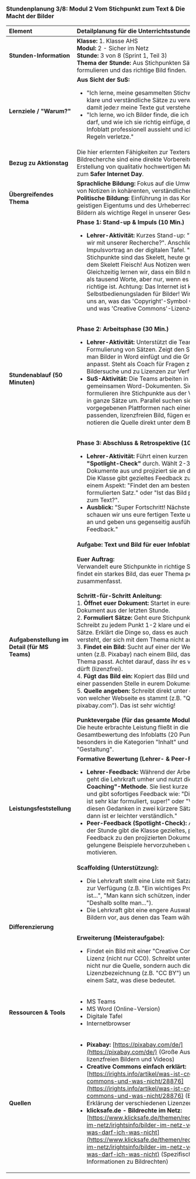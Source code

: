 ### **Stundenplanung 3/8: Modul 2 Vom Stichpunkt zum Text & Die Macht der Bilder**

| **Element** | **Detailplanung für die Unterrichtsstunde** |
| :--- | :--- |
| **Stunden-Information** | **Klasse:** 1. Klasse AHS<br>**Modul:** 2 - Sicher im Netz<br>**Stunde:** 3 von 8 (Sprint 1, Teil 3)<br>**Thema der Stunde:** Aus Stichpunkten Sätze formulieren und das richtige Bild finden. |
| **Lernziele / "Warum?"** | **Aus Sicht der SuS:**<br><ul><li>"Ich lerne, meine gesammelten Stichworte in klare und verständliche Sätze zu verwandeln, damit jede:r meine Texte gut verstehen kann."</li><li>"Ich lerne, wo ich Bilder finde, die ich verwenden darf, und wie ich sie richtig einfüge, damit mein Infoblatt professionell aussieht und ich keine Regeln verletze."</li></ul> |
| **Bezug zu Aktionstag** | Die hier erlernten Fähigkeiten zur Texterstellung und Bildrecherche sind eine direkte Vorbereitung für die Erstellung von qualitativ hochwertigen Materialien zum **Safer Internet Day**. |
| **Übergreifendes Thema** | **Sprachliche Bildung:** Fokus auf die Umwandlung von Notizen in kohärenten, verständlichen Fließtext.<br>**Politische Bildung:** Einführung in das Konzept des geistigen Eigentums und des Urheberrechts bei Bildern als wichtige Regel in unserer Gesellschaft. |
| **Stundenablauf (50 Minuten)** | **Phase 1: Stand-up & Impuls (10 Min.)**<br><ul><li>**Lehrer-Aktivität:** Kurzes Stand-up: "Wo stehen wir mit unserer Recherche?". Anschließender Impulsvortrag an der digitalen Tafel. "Eure Stichpunkte sind das Skelett, heute geben wir dem Skelett Fleisch! Aus Notizen werden Sätze. Gleichzeitig lernen wir, dass ein Bild mehr sagt als tausend Worte, aber nur, wenn es das richtige ist. Achtung: Das Internet ist kein Selbstbedienungsladen für Bilder! Wir schauen uns an, was das 'Copyright'-Symbol © bedeutet und was 'Creative Commons'-Lizenzen sind."</li></ul><br>**Phase 2: Arbeitsphase (30 Min.)**<br><ul><li>**Lehrer-Aktivität:** Unterstützt die Teams bei der Formulierung von Sätzen. Zeigt den SuS, wie man Bilder in Word einfügt und die Größe anpasst. Steht als Coach für Fragen zur Bildersuche und zu Lizenzen zur Verfügung.</li><li>**SuS-Aktivität:** Die Teams arbeiten in ihren gemeinsamen Word-Dokumenten. Sie formulieren ihre Stichpunkte aus der Vorstunde in ganze Sätze um. Parallel suchen sie auf den vorgegebenen Plattformen nach einem passenden, lizenzfreien Bild, fügen es ein und notieren die Quelle direkt unter dem Bild.</li></ul><br>**Phase 3: Abschluss & Retrospektive (10 Min.)**<br><ul><li>**Lehrer-Aktivität:** Führt einen kurzen **"Spotlight-Check"** durch. Wählt 2-3 Dokumente aus und projiziert sie an die Tafel. Die Klasse gibt gezieltes Feedback zu jeweils einem Aspekt: "Findet den am besten formulierten Satz." oder "Ist das Bild passend zum Text?".</li><li>**Ausblick:** "Super Fortschritt! Nächste Woche schauen wir uns eure fertigen Texte und Bilder an und geben uns gegenseitig ausführliches Feedback."</li></ul> |
| **Aufgabenstellung im Detail (für MS Teams)** | **Aufgabe: Text und Bild für euer Infoblatt!**<br><br>**Euer Auftrag:**<br>Verwandelt eure Stichpunkte in richtige Sätze und findet ein starkes Bild, das euer Thema perfekt zusammenfasst.<br><br>**Schritt-für-Schritt Anleitung:**<br>1.  **Öffnet euer Dokument:** Startet in eurem Word-Dokument aus der letzten Stunde.<br>2.  **Formuliert Sätze:** Geht eure Stichpunkte durch. Schreibt zu jedem Punkt 1-2 klare und einfache Sätze. Erklärt die Dinge so, dass es auch jemand versteht, der sich mit dem Thema nicht auskennt.<br>3.  **Findet ein Bild:** Sucht auf einer der Webseiten unten (z.B. Pixabay) nach einem Bild, das zu eurem Thema passt. Achtet darauf, dass ihr es verwenden dürft (lizenzfrei).<br>4.  **Fügt das Bild ein:** Kopiert das Bild und fügt es an einer passenden Stelle in eurem Dokument ein.<br>5.  **Quelle angeben:** Schreibt direkt unter das Bild, von welcher Webseite es stammt (z.B. "Quelle: pixabay.com"). Das ist sehr wichtig!<br><br>**Punktevergabe (für das gesamte Modul):**<br>Die heute erbrachte Leistung fließt in die Gesamtbewertung des Infoblatts (20 Punkte) ein, besonders in die Kategorien "Inhalt" und "Gestaltung". |
| **Leistungsfeststellung** | **Formative Bewertung (Lehrer- & Peer-Feedback):**<br><ul><li>**Lehrer-Feedback:** Während der Arbeitsphase geht die Lehrkraft umher und nutzt die **"Live-Coaching"-Methode**. Sie liest kurze Passagen und gibt sofortiges Feedback wie: "Dieser Satz ist sehr klar formuliert, super!" oder "Versucht diesen Gedanken in zwei kürzere Sätze zu teilen, dann ist er leichter verständlich."</li><li>**Peer-Feedback (Spotlight-Check):** Am Ende der Stunde gibt die Klasse gezieltes, positives Feedback zu den projizierten Dokumenten, um gelungene Beispiele hervorzuheben und zu motivieren.</li></ul> |
| **Differenzierung** | **Scaffolding (Unterstützung):**<br><ul><li>Die Lehrkraft stellt eine Liste mit Satzanfängen zur Verfügung (z.B. "Ein wichtiges Problem ist...", "Man kann sich schützen, indem man...", "Deshalb sollte man...").</li><li>Die Lehrkraft gibt eine engere Auswahl von 3-4 Bildern vor, aus denen das Team wählen kann.</li></ul><br>**Erweiterung (Meisteraufgabe):**<br><ul><li>Findet ein Bild mit einer "Creative Commons"-Lizenz (nicht nur CC0). Schreibt unter das Bild nicht nur die Quelle, sondern auch die exakte Lizenzbezeichnung (z.B. "CC BY") und erklärt in einem Satz, was diese bedeutet.</li></ul> |
| **Ressourcen & Tools** | <ul><li>MS Teams</li><li>MS Word (Online-Version)</li><li>Digitale Tafel</li><li>Internetbrowser</li></ul> |
| **Quellen** | <ul><li>**Pixabay:** [https://pixabay.com/de/](https://pixabay.com/de/) (Große Auswahl an lizenzfreien Bildern und Videos)</li><li>**Creative Commons einfach erklärt:** [https://irights.info/artikel/was-ist-creative-commons-und-was-nicht/28876](https://irights.info/artikel/was-ist-creative-commons-und-was-nicht/28876) (Eine gute Erklärung der verschiedenen Lizenzen)</li><li>**klicksafe.de - Bildrechte im Netz:** [https://www.klicksafe.de/themen/rechtsfragen-im-netz/irightsinfo/bilder-im-netz-verwenden-was-darf-ich-was-nicht](https://www.klicksafe.de/themen/rechtsfragen-im-netz/irightsinfo/bilder-im-netz-verwenden-was-darf-ich-was-nicht) (Spezifische Informationen zu Bildrechten)</li></ul> |

